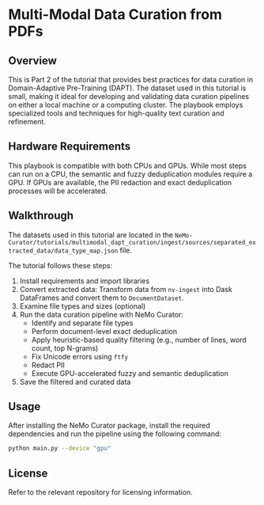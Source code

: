 # Multi-Modal Data Curation from PDFs

## Overview
This is Part 2 of the tutorial that provides best practices for data curation in Domain-Adaptive Pre-Training (DAPT).
The dataset used in this tutorial is small, making it ideal for developing and validating data curation pipelines on either a local machine or a computing cluster. The playbook employs specialized tools and techniques for high-quality text curation and refinement.

## Hardware Requirements
This playbook is compatible with both CPUs and GPUs.
While most steps can run on a CPU, the semantic and fuzzy deduplication modules require a GPU.
If GPUs are available, the PII redaction and exact deduplication processes will be accelerated.

## Walkthrough
The datasets used in this tutorial are located in the `NeMo-Curator/tutorials/multimodal_dapt_curation/ingest/sources/separated_extracted_data/data_type_map.json` file.

The tutorial follows these steps:
1. Install requirements and import libraries
2. Convert extracted data: Transform data from `nv-ingest` into Dask DataFrames and convert them to `DocumentDataset`.
3. Examine file types and sizes (optional)
4. Run the data curation pipeline with NeMo Curator:
   - Identify and separate file types
   - Perform document-level exact deduplication
   - Apply heuristic-based quality filtering (e.g., number of lines, word count, top N-grams)
   - Fix Unicode errors using `ftfy`
   - Redact PII
   - Execute GPU-accelerated fuzzy and semantic deduplication
5. Save the filtered and curated data

## Usage
After installing the NeMo Curator package, install the required dependencies and run the pipeline using the following command:

```sh
python main.py --device "gpu"
```

## License
Refer to the relevant repository for licensing information.
